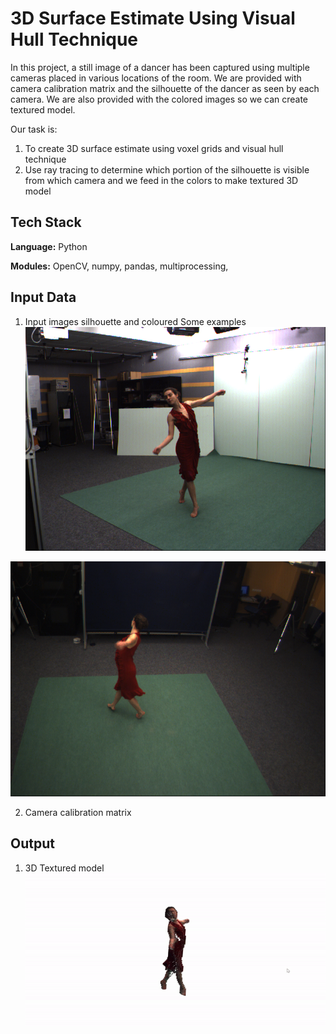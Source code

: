 ﻿
# 3D Surface Estimate Using Visual Hull Technique

In this project, a still image of a dancer has been captured using multiple cameras placed in various locations of the room. We are provided with camera calibration matrix and the silhouette of the dancer as seen by each camera. We are also provided with the colored images so we can create textured model.

Our task is:
1. To create 3D surface estimate using voxel grids and visual hull technique
2. Use ray tracing to determine which portion of the silhouette is visible from which camera and we feed in the colors to make textured 3D model

## Tech Stack

**Language:** Python

**Modules:** OpenCV, numpy, pandas, multiprocessing, 


## Input Data
1. Input images silhouette and coloured
 Some examples
![Input colored]( https://github.com/Nikhil-void/Computer-Vision-Projects/blob/main/Visual%20Hull%203D%20Surface%20Estimation/input_data/actual_images/cam00_00023_0000008550.png)

![Input colored]( https://github.com/Nikhil-void/Computer-Vision-Projects/blob/main/Visual%20Hull%203D%20Surface%20Estimation/input_data/actual_images/cam02_00023_0000008550.png)

2. Camera calibration matrix
           
## Output
1. 3D Textured model
 ![3D Texured model]( https://github.com/Nikhil-void/Computer-Vision-Projects/blob/main/Visual%20Hull%203D%20Surface%20Estimation/Output_data/Textured_3d_model.gif)
